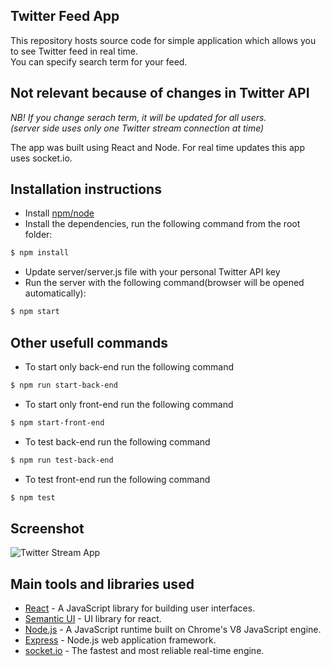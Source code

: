 ## Twitter Feed App

This repository hosts source code for simple application which allows you to see Twitter feed in real time.  
You can specify search term for your feed.  

## Not relevant because of changes in Twitter API

*NB! If you change serach term, it will be updated for all users.  
(server side uses only one Twitter stream connection at time)*  


The app was built using React and Node. For real time updates this app uses socket.io.

## Installation instructions

- Install [npm/node](https://nodejs.org/en/)
- Install the dependencies, run the following command from the root folder:
```sh
$ npm install
```
- Update server/server.js file with your personal Twitter API key
- Run the server with the following command(browser will be opened automatically):
```sh
$ npm start
```

## Other usefull commands
  
- To start only back-end run the following command
```sh
$ npm run start-back-end
```
- To start only front-end run the following command
```sh
$ npm start-front-end
```
- To test back-end run the following command
```sh
$ npm run test-back-end
```
- To test front-end run the following command
```sh
$ npm test
```

## Screenshot

![Twitter Stream App](https://github.com/zufarzhan/twitter-stream-react-node/blob/master/Screenshot.png)


## Main tools and libraries used

- [React](https://reactjs.org/) - A JavaScript library for building user interfaces.
- [Semantic UI](https://react.semantic-ui.com/) - UI library for react.
- [Node.js](https://nodejs.org/en/) - A JavaScript runtime built on Chrome's V8 JavaScript engine.
- [Express](https://expressjs.com/) - Node.js web application framework.
- [socket.io](https://socket.io/) - The fastest and most reliable real-time engine.

